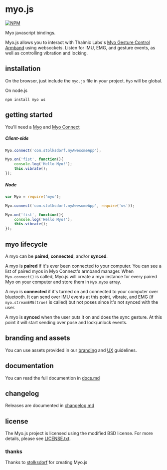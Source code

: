 # myo.js
[![NPM](https://nodei.co/npm/myo.png)](https://nodei.co/npm/myo/)

Myo javascript bindings.

Myo.js allows you to interact with Thalmic Labs's [Myo Gesture Control Armband](http://myo.com) using websockets. Listen for IMU, EMG, and gesture events, as well as controlling vibration and locking.

## installation
On the browser, just include the `myo.js` file in your project. `Myo` will be global.

On node.js

	npm install myo ws


## getting started
You'll need a [Myo](http://myo.com) and [Myo Connect](https://developer.thalmic.com/downloads)

##### Client-side

```javascript
Myo.connect('com.stolksdorf.myAwesomeApp');

Myo.on('fist', function(){
	console.log('Hello Myo!');
	this.vibrate();
});
```

##### Node

```javascript
var Myo = require('myo');

Myo.connect('com.stolksdorf.myAwesomeApp', require('ws'));

Myo.on('fist', function(){
	console.log('Hello Myo!');
	this.vibrate();
});
```


## myo lifecycle
A myo can be **paired**, **connected**, and/or **synced**.

A myo is **paired** if it's ever been connected to your computer. You can see a list of paired myos in Myo Connect's armband manager. When `Myo.connect()` is called, Myo.js will create a myo instance for every paired Myo on your computer and store them in `Myo.myos` array.

A myo is **connected** if it's turned on and connected to your computer over bluetooth. It can send over IMU events at this point, vibrate, and EMG (if `myo.streamEMG(true)` is called) but not poses since it's not synced with the user.

A myo is **synced** when the user puts it on and does the sync gesture. At this point it will start sending over pose and lock/unlock events.




## branding and assets
You can use assets provided in our [branding](https://developer.thalmic.com/branding/) and [UX](https://developer.thalmic.com/ux/) guidelines.

## documentation
You can read the full documention in [docs.md](docs.md)

## changelog
Releases are documented in [changelog.md](changelog.md)

## license
The Myo.js project is licensed using the modified BSD license. For more details, please see [LICENSE.txt](LICENSE.txt).

### thanks
Thanks to [stolksdorf](https://github.com/stolksdorf) for creating Myo.js

